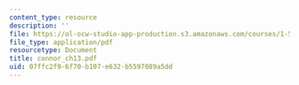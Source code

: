 ```yaml
---
content_type: resource
description: ''
file: https://ol-ocw-studio-app-production.s3.amazonaws.com/courses/1-561-motion-based-design-fall-2003/07ffc2f96f70b107e632b5597089a5dd_connor_ch13.pdf
file_type: application/pdf
resourcetype: Document
title: connor_ch13.pdf
uid: 07ffc2f9-6f70-b107-e632-b5597089a5dd
---
```

